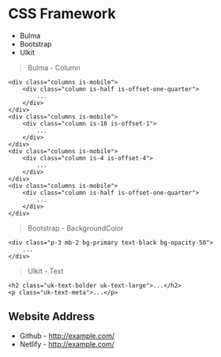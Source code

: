 CSS Framework
=============
* Bulma
* Bootstrap
* Ulkit


> Bulma - Column
```
<div class="columns is-mobile">
    <div class="column is-half is-offset-one-quarter">
        ...
    </div>
</div>
<div class="columns is-mobile">
    <div class="column is-10 is-offset-1">
        ...
    </div>
</div>
<div class="columns is-mobile">
    <div class="column is-4 is-offset-4">
        ...
    </div>
</div>
<div class="columns is-mobile">
    <div class="column is-half is-offset-one-quarter">
        ...
    </div>
</div>
```

> Bootstrap - BackgroundColor
```
<div class="p-3 mb-2 bg-primary text-black bg-opacity-50">
    ...
</div>
```

> Ulkit - Text
```
<h2 class="uk-text-bolder uk-text-large">...</h2>
<p class="uk-text-meta">...</p>
```

Website Address
-------------
* Github - <http://example.com/>
* Netlify - <http://example.com/>

